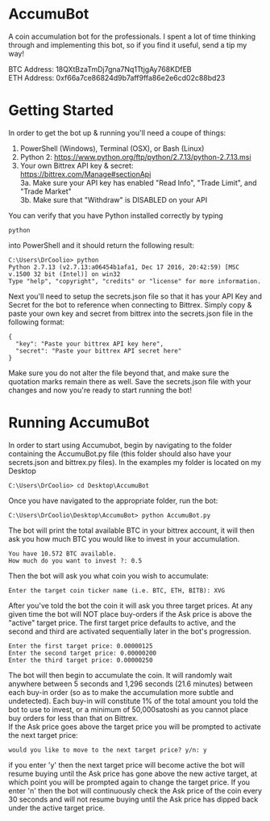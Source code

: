 # AccumuBot
A coin accumulation bot for the professionals. I spent a lot of time thinking through and implementing this bot, so if you find it useful, send a tip my way!

BTC Address: 18QXtBzaTmDj7gna7Nq1TtjgAy768KDfEB <br>
ETH Address: 0xf66a7ce86824d9b7aff9ffa86e2e6cd02c88bd23

# Getting Started

In order to get the bot up & running you'll need a coupe of things:

1. PowerShell (Windows), Terminal (OSX), or Bash (Linux) <br>
2. Python 2: https://www.python.org/ftp/python/2.7.13/python-2.7.13.msi
3. Your own Bittrex API key & secret: https://bittrex.com/Manage#sectionApi
<br>    3a. Make sure your API key has enabled "Read Info", "Trade Limit", and "Trade Market"
<br>    3b. Make sure that "Withdraw" is DISABLED on your API

You can verify that you have Python installed correctly by typing 
```
python 
```
into PowerShell and it should return the following result:

```
C:\Users\DrCoolio> python
Python 2.7.13 (v2.7.13:a06454b1afa1, Dec 17 2016, 20:42:59) [MSC v.1500 32 bit (Intel)] on win32
Type "help", "copyright", "credits" or "license" for more information.
```

Next you'll need to setup the secrets.json file so that it has your API Key and Secret for the bot to reference when connecting to Bittrex. Simply copy & paste your own key and secret from bittrex into the secrets.json file in the following format:

```
{
  "key": "Paste your bittrex API key here",
  "secret": "Paste your bittrex API secret here"
}
```

Make sure you do not alter the file beyond that, and make sure the quotation marks remain there as well. Save the secrets.json file with your changes and now you're ready to start running the bot!

# Running AccumuBot

In order to start using Accumubot, begin by navigating to the folder containing the AccumuBot.py file (this folder should also have your secrets.json and bittrex.py files). In the examples my folder is located on my Desktop

```
C:\Users\DrCoolio> cd Desktop\AccumuBot
```
Once you have navigated to the appropriate folder, run the bot:
```
C:\Users\DrCoolio\Desktop\AccumuBot> python AccumuBot.py
```
The bot will print the total available BTC in your bittrex account, it will then ask you how much BTC you would like to invest in your accumulation. 
```
You have 10.572 BTC available.
How much do you want to invest ?: 0.5
```
Then the bot will ask you what coin you wish to accumulate:
```
Enter the target coin ticker name (i.e. BTC, ETH, BITB): XVG
```
After you've told the bot the coin it will ask you three target prices. At any given time the bot will NOT place buy-orders if the Ask price is above the "active" target price. The first target price defaults to active, and the second and third are activated sequentially later in the bot's progression.
```
Enter the first target price: 0.00000125
Enter the second target price: 0.00000200
Enter the third target price: 0.00000250
```
The bot will then begin to accumulate the coin. It will randomly wait anywhere between 5 seconds and 1,296 seconds (21.6 minutes) between each buy-in order (so as to make the accumulation more subtle and undetected). Each buy-in will constitute 1% of the total amount you told the bot to use to invest, or a minimum of 50,000satoshi as you cannot place buy orders for less than that on Bittrex.
<br>If the Ask price goes above the target price you will be prompted to activate the next target price:
```
would you like to move to the next target price? y/n: y
```
if you enter 'y' then the next target price will become active the bot will resume buying until the Ask price has gone above the new active target, at which point you will be prompted again to change the target price. If you enter 'n' then the bot will continuously check the Ask price of the coin every 30 seconds and will not resume buying until the Ask price has dipped back under the active target price.
